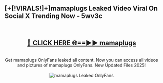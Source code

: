 <h2>[+[!VIRALS!]+]mamaplugs Leaked Video Viral On Social X Trending Now - 5wv3c</h2>
<br>
<div align="center">
<h2><a href="https://libra.edu.pl?mamaplugs" rel="nofollow">🔴 CLICK HERE 🌐==►► mamaplugs</a></h2>
<br>
Get mamaplugs OnlyFans leaked all content. Now you can access all videos and pictures of mamaplugs OnlyFans. New Updated Files 2025!
<br>
<br>
<a href="https://libra.edu.pl?mamaplugs" rel="nofollow" data-target="animated-image.originalLink"><img src="https://i.ibb.co.com/WyWwxjT/player-gif2.gif" alt="mamaplugs Leaked OnlyFans" style="max-width: 100%; display: inline-block;" data-target="animated-image.originalImage"></a>
</div>
<br>